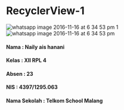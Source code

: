# RecyclerView-1
![whatsapp image 2016-11-16 at 6 34 53 pm 1](https://cloud.githubusercontent.com/assets/16624624/20346072/c8783154-ac2c-11e6-9fcb-6724bfd72649.jpeg)
![whatsapp image 2016-11-16 at 6 34 53 pm](https://cloud.githubusercontent.com/assets/16624624/20346073/c87e32de-ac2c-11e6-99e7-f353d5c4bc5c.jpeg)

#### Nama : Naily ais hanani
#### Kelas : XII RPL 4
#### Absen : 23
#### NIS : 4397/1295.063
#### Nama Sekolah : Telkom School Malang



